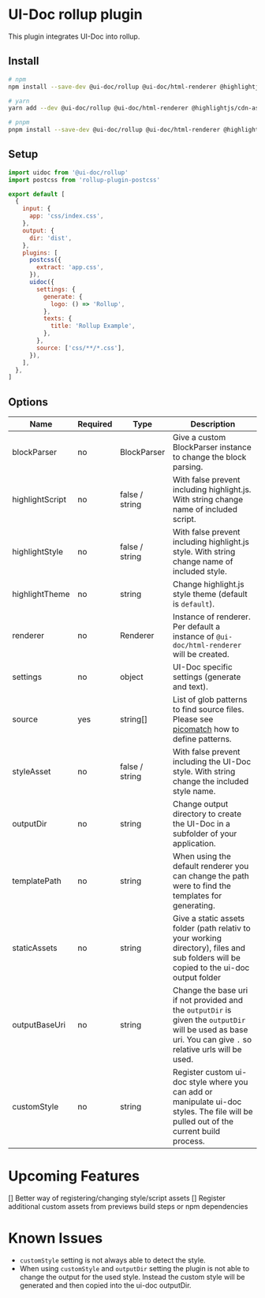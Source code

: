 # UI-Doc rollup plugin

This plugin integrates UI-Doc into rollup.

## Install

```sh
# npm
npm install --save-dev @ui-doc/rollup @ui-doc/html-renderer @highlightjs/cdn-assets

# yarn
yarn add --dev @ui-doc/rollup @ui-doc/html-renderer @highlightjs/cdn-assets

# pnpm
pnpm install --save-dev @ui-doc/rollup @ui-doc/html-renderer @highlightjs/cdn-assets
```

## Setup

```js
import uidoc from '@ui-doc/rollup'
import postcss from 'rollup-plugin-postcss'

export default [
  {
    input: {
      app: 'css/index.css',
    },
    output: {
      dir: 'dist',
    },
    plugins: [
      postcss({
        extract: 'app.css',
      }),
      uidoc({
        settings: {
          generate: {
            logo: () => 'Rollup',
          },
          texts: {
            title: 'Rollup Example',
          },
        },
        source: ['css/**/*.css'],
      }),
    ],
  },
]
```

## Options

| Name | Required | Type | Description |
| --- | --- | --- | --- |
| blockParser | no | BlockParser | Give a custom BlockParser instance to change the block parsing. |
| highlightScript | no | false / string | With false prevent including highlight.js. With string change name of included script. |
| highlightStyle | no | false / string | With false prevent including highlight.js style. With string change name of included style. |
| highlightTheme | no | string | Change highlight.js style theme (default is `default`). |
| renderer | no | Renderer | Instance of renderer. Per default a instance of `@ui-doc/html-renderer` will be created. |
| settings | no | object | UI-Doc specific settings (generate and text). |
| source | yes | string[] | List of glob patterns to find source files. Please see [picomatch](https://github.com/micromatch/picomatch) how to define patterns. |
| styleAsset | no | false / string | With false prevent including the UI-Doc style. With string change the included style name. |
| outputDir | no | string | Change output directory to create the UI-Doc in a subfolder of your application. |
| templatePath | no | string | When using the default renderer you can change the path were to find the templates for generating. |
| staticAssets | no | string | Give a static assets folder (path relativ to your working directory), files and sub folders will be copied to the ui-doc output folder |
| outputBaseUri | no | string | Change the base uri if not provided and the `outputDir` is given the `outputDir` will be used as base uri. You can give `.` so relative urls will be used. |
| customStyle | no | string | Register custom ui-doc style where you can add or manipulate ui-doc styles. The file will be pulled out of the current build process. |

# Upcoming Features

[] Better way of registering/changing style/script assets [] Register additional custom assets from previews build steps or npm dependencies

# Known Issues

- `customStyle` setting is not always able to detect the style.
- When using `customStyle` and `outputDir` setting the plugin is not able to change the output for the used style. Instead the custom style will be generated and then copied into the ui-doc outputDir.
